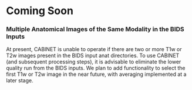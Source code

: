 # Coming Soon

### Multiple Anatomical Images of the Same Modality in the BIDS Inputs

At present, CABINET is unable to operate if there are two or more T1w or T2w images present in the BIDS input anat directories. To use CABINET (and subsequent processing steps), it is advisable to eliminate the lower quality run from the BIDS inputs. We plan to add functionality to select the first T1w or T2w image in the near future, with averaging implemented at a later stage.
